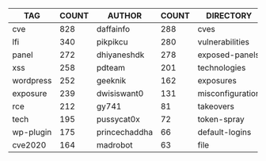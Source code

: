 |    TAG    | COUNT |    AUTHOR     | COUNT |    DIRECTORY     | COUNT | SEVERITY | COUNT |  TYPE   | COUNT |
|-----------|-------|---------------|-------|------------------|-------|----------|-------|---------|-------|
| cve       |   828 | daffainfo     |   288 | cves             |   832 | info     |   749 | http    |  2205 |
| lfi       |   340 | pikpikcu      |   280 | vulnerabilities  |   327 | high     |   645 | file    |    50 |
| panel     |   272 | dhiyaneshdk   |   278 | exposed-panels   |   269 | medium   |   474 | network |    45 |
| xss       |   258 | pdteam        |   201 | technologies     |   201 | critical |   294 | dns     |    12 |
| wordpress |   252 | geeknik       |   162 | exposures        |   191 | low      |   155 |         |       |
| exposure  |   239 | dwisiswant0   |   131 | misconfiguration |   140 |          |       |         |       |
| rce       |   212 | gy741         |    81 | takeovers        |    65 |          |       |         |       |
| tech      |   195 | pussycat0x    |    72 | token-spray      |    63 |          |       |         |       |
| wp-plugin |   175 | princechaddha |    66 | default-logins   |    60 |          |       |         |       |
| cve2020   |   164 | madrobot      |    63 | file             |    50 |          |       |         |       |
